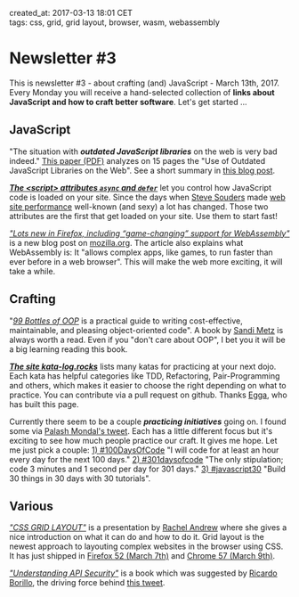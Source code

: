 created_at: 2017-03-13 18:01 CET  
tags:       css, grid, grid layout, browser, wasm, webassembly

# Newsletter #3

This is newsletter #3 - about crafting (and) JavaScript - March 13th, 2017. Every Monday you will receive a hand-selected collection of **links about JavaScript and how to craft better software**. Let's get started ...

## JavaScript

"The situation with ***outdated JavaScript libraries*** on the web is very bad indeed." [This paper (PDF)][paper-outdated] analyzes on 15 pages the "Use of Outdated JavaScript Libraries on the Web". See a short summary in [this blog post][post-outdated].

[post-outdated]: https://blog.acolyer.org/2017/03/07/thou-shalt-not-depend-on-me-analysing-the-use-of-outdated-javascript-libraries-on-the-web/
[paper-outdated]: http://www.ccs.neu.edu/home/arshad/publications/ndss2017jslibs.pdf

***[The &lt;script&gt; attributes `async` and `defer`][async-defer]*** let you control how JavaScript code is loaded on your site. Since the days when [Steve Souders][steve] made [web site performance][yslow] well-known (and sexy) a lot has changed. Those two attributes are the first that get loaded on your site. Use them to start fast!

[async-defer]: https://bitsofco.de/async-vs-defer/
[yslow]: http://yslow.org/
[steve]: http://www.stevesouders.com/

*["Lots new in Firefox, including “game-changing” support for WebAssembly"][wasm]* is a new blog post on [mozilla.org][moz-blog]. The article also explains what WebAssembly is: It "allows complex apps, like games, to run faster than ever before in a web browser". This will make the web more exciting, it will take a while.

[wasm]: https://blog.mozilla.org/blog/2017/03/07/lots-new-in-firefox-game-changing-webassembly-support/
[moz-blog]: https://blog.mozilla.org/

## Crafting

"*[99 Bottles of OOP][99bottles]* is a practical guide to writing cost-effective, maintainable, and pleasing object-oriented code". A book by [Sandi Metz][smetz] is always worth a read. Even if you "don't care about OOP", I bet you it will be a big learning reading this book.

[99bottles]: https://www.sandimetz.com/99bottles
[smetz]: https://twitter.com/sandimetz

***[The site kata-log.rocks][katalog]*** lists many katas for practicing at your next dojo. Each kata has helpful categories like TDD, Refactoring, Pair-Programming and others, which makes it easier to choose the right depending on what to practice. You can contribute via a pull request on github. Thanks [Egga][egga], who has built this page.

[katalog]: http://kata-log.rocks/
[egga]: https://twitter.com/egga_de

Currently there seem to be a couple ***practicing initiatives***  going on. I found some via [Palash Mondal‏'s tweet][palash-tweet]. Each has a little different focus but it's exciting to see how much people practice our craft. It gives me hope. Let me just pick a couple: [1) #100DaysOfCode][100DaysOfCode] "I will code for at least an hour every day for the next 100 days." [2) #301daysofcode][301daysofcode] "The only stipulation; code 3 minutes and 1 second per day for 301 days." [3) #javascript30][javascript30] "Build 30 things in 30 days with 30 tutorials".

[palash-tweet]: https://twitter.com/palashv2/status/840204532126752768
[100DaysOfCode]: https://twitter.com/_100DaysOfCode
[301daysofcode]: https://twitter.com/search?q=%23301daysofcode
[javascript30]: https://twitter.com/search?q=%23javascript30

## Various

*["CSS GRID LAYOUT"][css-grid]* is a presentation by [Rachel Andrew][rachel] where she gives a nice introduction on what it can do and how to do it. Grid layout is the newest approach to layouting complex websites in the browser using CSS. It has just shipped in [Firefox 52 (March 7th)][ff-52] and [Chrome 57 (March 9th)][chrome-57].

[css-grid]: https://frontendne.co.uk/talks/css-grid-layout
[rachel]: https://twitter.com/rachelandrew
[chrome-57]: http://venturebeat.com/2017/03/09/chrome-57-arrives-with-css-grid-layout-and-api-improvements/
[ff-52]: https://hacks.mozilla.org/2017/03/firefox-52-introducing-web-assembly-css-grid-and-the-grid-inspector/

*["Understanding API Security"][api-security-book]* is a book which was suggested by [Ricardo Borillo][ricardo], the driving force behind [this tweet][booktweet].

[booktweet]: https://twitter.com/programmeratwk/status/838992691664932864
[api-security-book]: https://www.manning.com/books/understanding-api-security
[ricardo]: https://twitter.com/borillo
